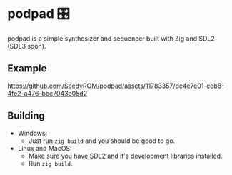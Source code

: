 # podpad 🎛️

podpad is a simple synthesizer and sequencer built with Zig and SDL2 (SDL3 soon).

## Example

https://github.com/SeedyROM/podpad/assets/11783357/dc4e7e01-ceb8-4fe2-a476-bbc7043e05d2

## Building

- Windows:
    - Just run `zig build` and you should be good to go.
- Linux and MacOS:
    - Make sure you have SDL2 and it's development libraries installed.
    - Run `zig build`. 
